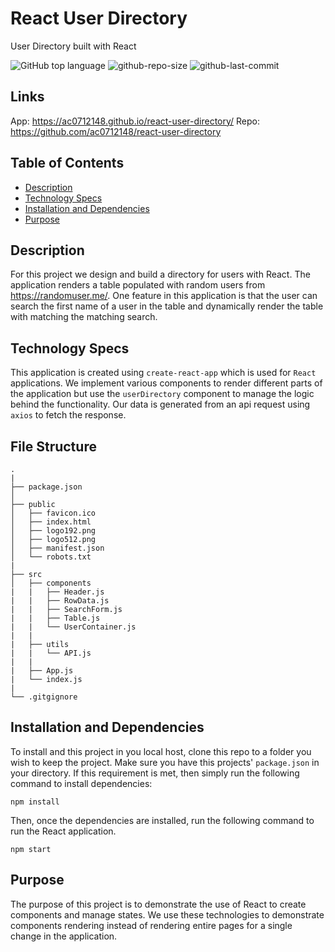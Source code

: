 # React User Directory
User Directory built with React

![GitHub top language](https://img.shields.io/github/languages/top/ac0712148/react-user-directory)
![github-repo-size](https://img.shields.io/github/repo-size/ac0712148/react-user-directory)
![github-last-commit](https://img.shields.io/github/last-commit/ac0712148/react-user-directory)


## Links
App: https://ac0712148.github.io/react-user-directory/
Repo: https://github.com/ac0712148/react-user-directory


## Table of Contents
  * [Description](#description)
  * [Technology Specs](#technology-specs)
  * [Installation and Dependencies](#installation-and-dependencies)
  * [Purpose](#purpose)

## Description

  For this project we design and build a directory for users with React. The application renders a table populated with random users from https://randomuser.me/. One feature in this application is that the user can search the first name of a user in the table and dynamically render the table with matching the matching search.

## Technology Specs

  This application is created using `create-react-app` which is used for `React` applications. We implement various components to render different parts of the application but use the `userDirectory` component to manage the logic behind the functionality. Our data is generated from an api request using `axios` to fetch the response.

  ## File Structure
```
.
|
├── package.json
│
├── public
│   ├── favicon.ico
│   ├── index.html
│   ├── logo192.png
│   ├── logo512.png
│   ├── manifest.json
│   └── robots.txt
|
├── src
│   ├── components
|   |   ├── Header.js
|   |   ├── RowData.js
|   |   ├── SearchForm.js
|   |   ├── Table.js
|   |   └── UserContainer.js
|   |    
|   ├── utils
|   |   └── API.js
|   |
|   ├── App.js
|   └── index.js
|
└── .gitgignore
```

## Installation and Dependencies

 To install and this project in you local host, clone this repo to a folder you wish to keep the project. Make sure you have this projects' `package.json` in your directory. If this requirement is met, then simply run the following command to install dependencies:
```
npm install
```
 Then, once the dependencies are installed, run the following command to run the React application.
```
npm start
```

## Purpose

 The purpose of this project is to demonstrate the use of React to create components and manage states. We use these technologies to demonstrate components rendering instead of rendering entire pages for a single change in the application.

